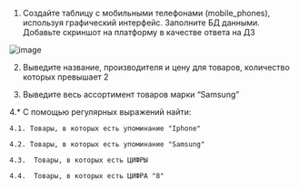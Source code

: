 1. Создайте таблицу с мобильными телефонами (mobile_phones), используя графический интерфейс. Заполните БД данными. Добавьте скриншот на платформу в качестве ответа на ДЗ 

![image](https://user-images.githubusercontent.com/106428633/230768033-9c71387a-a94f-4ea9-b5d1-43ad39b96637.png)

2. Выведите название, производителя и цену для товаров, количество которых превышает 2

3.  Выведите весь ассортимент товаров марки “Samsung”

4.* С помощью регулярных выражений найти:

	4.1. Товары, в которых есть упоминание "Iphone"
  
	4.2. Товары, в которых есть упоминание "Samsung"
  
	4.3.  Товары, в которых есть ЦИФРЫ
  
	4.4.  Товары, в которых есть ЦИФРА "8"  
